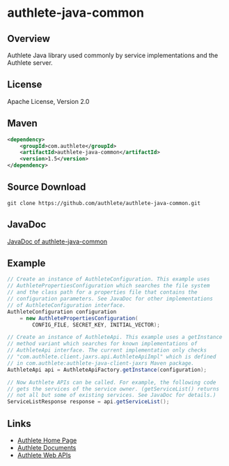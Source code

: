 authlete-java-common
====================

Overview
--------

Authlete Java library used commonly by service implementations and
the Authlete server.


License
-------

Apache License, Version 2.0


Maven
-----

```xml
<dependency>
    <groupId>com.authlete</groupId>
    <artifactId>authlete-java-common</artifactId>
    <version>1.5</version>
</dependency>
```


Source Download
---------------

    git clone https://github.com/authlete/authlete-java-common.git


JavaDoc
-------

[JavaDoc of authlete-java-common](http://authlete.github.io/authlete-java-common/)


Example
-------

```java
// Create an instance of AuthleteConfiguration. This example uses
// AuthletePropertiesConfiguration which searches the file system
// and the class path for a properties file that contains the
// configuration parameters. See JavaDoc for other implementations
// of AuthleteConfiguration interface.
AuthleteConfiguration configuration
    = new AuthletePropertiesConfiguration(
        CONFIG_FILE, SECRET_KEY, INITIAL_VECTOR);

// Create an instance of AuthleteApi. This example uses a getInstance
// method variant which searches for known implementations of
// AuthleteApi interface. The current implementation only checks
// "com.authlete.client.jaxrs.api.AuthleteApiImpl" which is defined
// in com.authlete:authlete-java-client-jaxrs Maven package.
AuthleteApi api = AuthleteApiFactory.getInstance(configuration);

// Now Authlete APIs can be called. For example, the following code
// gets the services of the service owner. (getServiceList() returns
// not all but some of existing services. See JavaDoc for details.)
ServiceListResponse response = api.getServiceList();
```


Links
-----

* [Authlete Home Page](https://www.authlete.com/)
* [Authlete Documents](https://www.authlete.com/documents.html)
* [Authlete Web APIs](https://www.authlete.com/authlete_web_apis.html)
